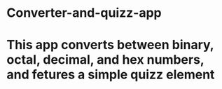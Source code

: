 # Converter-and-quizz-app
# This app converts between binary, octal, decimal, and hex numbers, and fetures a simple quizz element
